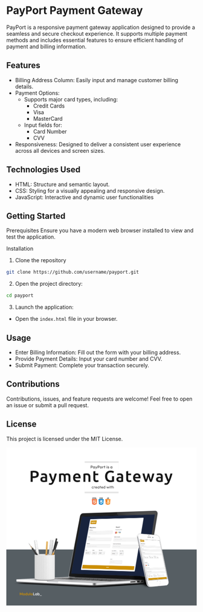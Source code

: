 # PayPort Payment Gateway

PayPort is a responsive payment gateway application designed to provide a seamless and secure checkout experience. It supports multiple payment methods and includes essential features to ensure efficient handling of payment and billing information.

## Features

* Billing Address Column: Easily input and manage customer billing details.
* Payment Options:
  * Supports major card types, including:
    * Credit Cards
    * Visa
    * MasterCard
  * Input fields for:
    * Card Number
    * CVV
* Responsiveness: Designed to deliver a consistent user experience across all devices and screen sizes.

## Technologies Used

* HTML: Structure and semantic layout.
* CSS: Styling for a visually appealing and responsive design.
* JavaScript: Interactive and dynamic user functionalities

## Getting Started

Prerequisites
Ensure you have a modern web browser installed to view and test the application.

Installation

1. Clone the repository

```Bash
git clone https://github.com/username/payport.git
```

2. Open the project directory:

```Bash
cd payport
```

3. Launch the application:

* Open the `index.html` file in your browser.

## Usage

* Enter Billing Information: Fill out the form with your billing address.
* Provide Payment Details: Input your card number and CVV.
* Submit Payment: Complete your transaction securely.

## Contributions

Contributions, issues, and feature requests are welcome! Feel free to open an issue or submit a pull request.

## License

This project is licensed under the MIT License.

![Demo img](PayPort.png)
